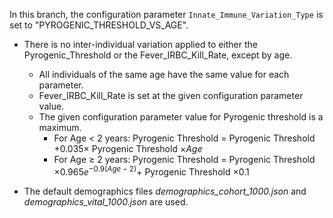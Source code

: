 In this branch, the configuration parameter `Innate_Immune_Variation_Type` is set to "PYROGENIC_THRESHOLD_VS_AGE".

- There is no inter-individual variation applied to either the Pyrogenic_Threshold or the Fever_IRBC_Kill_Rate, except by age.
    - All individuals of the same age have the same value for each parameter.
    - Fever_IRBC_Kill_Rate is set at the given configuration parameter value.
    - The given configuration parameter value for Pyrogenic threshold is a maximum.
        - For Age < 2 years: Pyrogenic Threshold = Pyrogenic Threshold $+ 0.035 \times$ Pyrogenic Threshold $\times Age$
        - For Age ≥ 2 years: Pyrogenic Threshold = Pyrogenic Threshold $\times 0.965e^{-0.9(Age-2)} +$ Pyrogenic Threshold $\times 0.1$
 
- The default demographics files *demographics_cohort_1000.json* and *demographics_vital_1000.json* are used.
